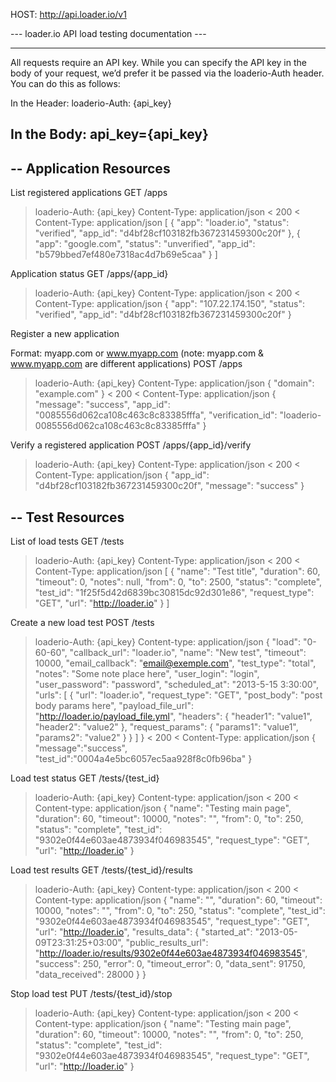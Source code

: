 HOST: http://api.loader.io/v1

--- loader.io API load testing documentation ---

---
All requests require an API key. While you can specify the API key in the body of your request, we’d prefer it be passed via the loaderio-Auth header. You can do this as follows:

In the Header: loaderio-Auth: {api_key}

In the Body: api_key={api_key}
---

--
Application Resources
--

List registered applications
GET /apps
> loaderio-Auth: {api_key}
> Content-Type: application/json
< 200
< Content-Type: application/json
[
  {
    "app": "loader.io",
    "status": "verified",
    "app_id": "d4bf28cf103182fb367231459300c20f"
  },
  {
    "app": "google.com",
    "status": "unverified",
    "app_id": "b579bbed7ef480e7318ac4d7b69e5caa"
  }
]

Application status
GET /apps/{app_id}
> loaderio-Auth: {api_key}
> Content-Type: application/json
< 200
< Content-Type: application/json
{
  "app": "107.22.174.150",
  "status": "verified",
  "app_id": "d4bf28cf103182fb367231459300c20f"
}

Register a new application

Format: myapp.com or www.myapp.com (note: myapp.com & www.myapp.com are different applications)
POST /apps
> loaderio-Auth: {api_key}
> Content-Type: application/json
{
    "domain": "example.com"
}
< 200
< Content-Type: application/json
{
  "message": "success",
  "app_id": "0085556d062ca108c463c8c83385fffa",
  "verification_id": "loaderio-0085556d062ca108c463c8c83385fffa"
}

Verify a registered application
POST /apps/{app_id}/verify
> loaderio-Auth: {api_key}
> Content-Type: application/json
< 200
< Content-Type: application/json
{
  "app_id": "d4bf28cf103182fb367231459300c20f",
  "message": "success"
}

--
Test Resources
--

List of load tests
GET /tests
> loaderio-Auth: {api_key}
> Content-Type: application/json
< 200
< Content-Type: application/json
[
  {
    "name": "Test title",
    "duration": 60,
    "timeout": 0,
    "notes": null,
    "from": 0,
    "to": 2500,
    "status": "complete",
    "test_id": "1f25f5d42d6839bc30815dc92d301e86",
    "request_type": "GET",
    "url": "http://loader.io"
  }
]

Create a new load test
POST /tests
> loaderio-Auth: {api_key}
> Content-type: application/json
{
  "load": "0-60-60", 
  "callback_url": "loader.io",
  "name": "New test",
  "timeout": 10000,
  "email_callback": "email@exemple.com",
  "test_type": "total",
  "notes": "Some note place here",
  "user_login": "login",
  "user_password": "password",
  "scheduled_at": "2013-5-15 3:30:00",
  "urls": [
    {
      "url": "loader.io", 
      "request_type": "GET",
      "post_body": "post body params here",
	  "payload_file_url": "http://loader.io/payload_file.yml",
	  "headers": { "header1": "value1", "header2": "value2" },
	  "request_params": { "params1": "value1", "params2": "value2" }
	}
  ]
}
< 200
< Content-Type: application/json
{
    "message":"success",
    "test_id":"0004a4e5bc6057ec5aa928f8c0fb96ba"
}

Load test status
GET /tests/{test_id}
> loaderio-Auth: {api_key}
> Content-type: application/json
< 200
< Content-type: application/json
{
  "name": "Testing main page",
  "duration": 60,
  "timeout": 10000,
  "notes": "",
  "from": 0,
  "to": 250,
  "status": "complete",
  "test_id": "9302e0f44e603ae4873934f046983545",
  "request_type": "GET",
  "url": "http://loader.io"
}

Load test results
GET /tests/{test_id}/results
> loaderio-Auth: {api_key}
> Content-type: application/json
< 200
< Content-type: application/json
{
  "name": "",
  "duration": 60,
  "timeout": 10000,
  "notes": "",
  "from": 0,
  "to": 250,
  "status": "complete",
  "test_id": "9302e0f44e603ae4873934f046983545",
  "request_type": "GET",
  "url": "http://loader.io",
  "results_data": {
    "started_at": "2013-05-09T23:31:25+03:00",
    "public_results_url": "http://loader.io/results/9302e0f44e603ae4873934f046983545",
    "success": 250,
    "error": 0,
    "timeout_error": 0,
    "data_sent": 91750,
    "data_received": 28000
  }
}

Stop load test
PUT /tests/{test_id}/stop
> loaderio-Auth: {api_key}
> Content-type: application/json
< 200
< Content-type: application/json
{
  "name": "Testing main page",
  "duration": 60,
  "timeout": 10000,
  "notes": "",
  "from": 0,
  "to": 250,
  "status": "complete",
  "test_id": "9302e0f44e603ae4873934f046983545",
  "request_type": "GET",
  "url": "http://loader.io"
}

